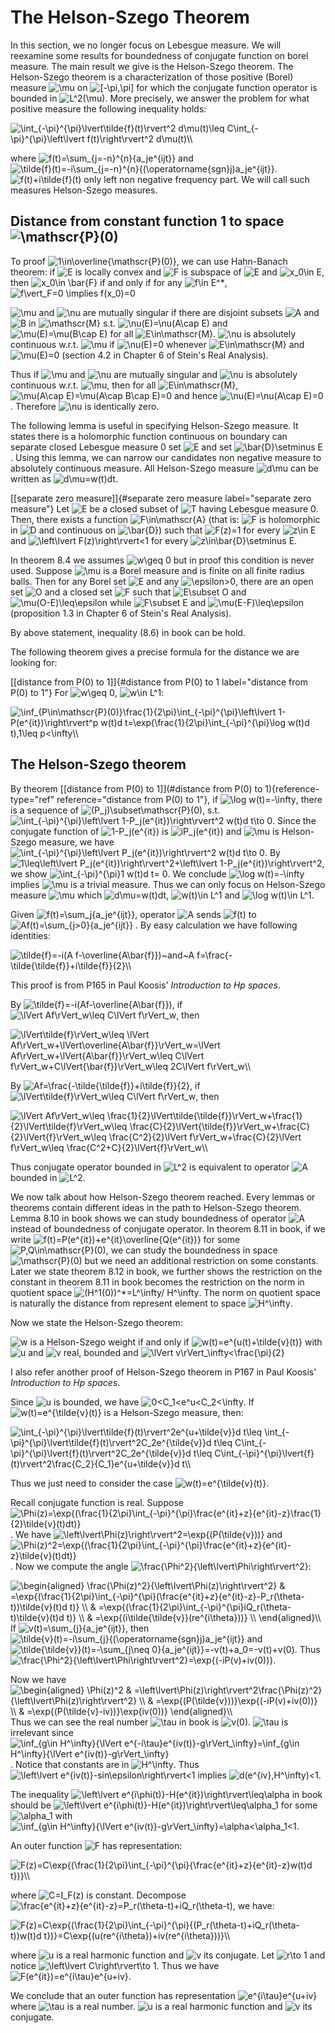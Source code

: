 The Helson-Szego Theorem
========================

In this section, we no longer focus on Lebesgue measure. We will
reexamine some results for boundedness of conjugate function on borel
measure. The main result we give is the Helson-Szego theorem. The
Helson-Szego theorem is a characterization of those positive (Borel)
measure <img src="https://www.zhihu.com/equation?tex=\mu" alt="\mu" class="ee_img tr_noresize" eeimg="1"> on <img src="https://www.zhihu.com/equation?tex=[-\pi,\pi]" alt="[-\pi,\pi]" class="ee_img tr_noresize" eeimg="1"> for which the conjugate function operator
is bounded in <img src="https://www.zhihu.com/equation?tex=L^2(\mu)" alt="L^2(\mu)" class="ee_img tr_noresize" eeimg="1">. More precisely, we answer the problem for what
positive measure the following inequality holds:

<img src="https://www.zhihu.com/equation?tex=\int_{-\pi}^{\pi}\lvert\tilde{f}(t)\rvert^2 d\mu(t)\leq C\int_{-\pi}^{\pi}\left\lvert f(t)\right\rvert^2 d\mu(t)\\" alt="\int_{-\pi}^{\pi}\lvert\tilde{f}(t)\rvert^2 d\mu(t)\leq C\int_{-\pi}^{\pi}\left\lvert f(t)\right\rvert^2 d\mu(t)\\" class="ee_img tr_noresize" eeimg="1">

where <img src="https://www.zhihu.com/equation?tex=f(t)=\sum_{j=-n}^{n}{a_je^{ijt}}" alt="f(t)=\sum_{j=-n}^{n}{a_je^{ijt}}" class="ee_img tr_noresize" eeimg="1"> and
<img src="https://www.zhihu.com/equation?tex=\tilde{f}(t)=-i\sum_{j=-n}^{n}{(\operatorname{sgn}j)a_je^{ijt}}" alt="\tilde{f}(t)=-i\sum_{j=-n}^{n}{(\operatorname{sgn}j)a_je^{ijt}}" class="ee_img tr_noresize" eeimg="1">.
<img src="https://www.zhihu.com/equation?tex=f(t)+i\tilde{f}(t)" alt="f(t)+i\tilde{f}(t)" class="ee_img tr_noresize" eeimg="1"> only left non negative frequency part. We will call
such measures Helson-Szego measures.

Distance from constant function 1 to space <img src="https://www.zhihu.com/equation?tex=\mathscr{P}(0)" alt="\mathscr{P}(0)" class="ee_img tr_noresize" eeimg="1">
-----------------------------------------------------------

To proof <img src="https://www.zhihu.com/equation?tex=1\in\overline{\mathscr{P}(0)}" alt="1\in\overline{\mathscr{P}(0)}" class="ee_img tr_noresize" eeimg="1">, we can use Hahn-Banach
theorem: if <img src="https://www.zhihu.com/equation?tex=E" alt="E" class="ee_img tr_noresize" eeimg="1"> is locally convex and <img src="https://www.zhihu.com/equation?tex=F" alt="F" class="ee_img tr_noresize" eeimg="1"> is subspace of <img src="https://www.zhihu.com/equation?tex=E" alt="E" class="ee_img tr_noresize" eeimg="1"> and
<img src="https://www.zhihu.com/equation?tex=x_0\in E" alt="x_0\in E" class="ee_img tr_noresize" eeimg="1">, then <img src="https://www.zhihu.com/equation?tex=x_0\in \bar{F}" alt="x_0\in \bar{F}" class="ee_img tr_noresize" eeimg="1"> if and only if for any <img src="https://www.zhihu.com/equation?tex=f\in E^*" alt="f\in E^*" class="ee_img tr_noresize" eeimg="1">,
<img src="https://www.zhihu.com/equation?tex=f\vert_F=0 \implies f(x_0)=0" alt="f\vert_F=0 \implies f(x_0)=0" class="ee_img tr_noresize" eeimg="1">

<img src="https://www.zhihu.com/equation?tex=\mu" alt="\mu" class="ee_img tr_noresize" eeimg="1"> and <img src="https://www.zhihu.com/equation?tex=\nu" alt="\nu" class="ee_img tr_noresize" eeimg="1"> are mutually singular if there are disjoint subsets <img src="https://www.zhihu.com/equation?tex=A" alt="A" class="ee_img tr_noresize" eeimg="1">
and <img src="https://www.zhihu.com/equation?tex=B" alt="B" class="ee_img tr_noresize" eeimg="1"> in <img src="https://www.zhihu.com/equation?tex=\mathscr{M}" alt="\mathscr{M}" class="ee_img tr_noresize" eeimg="1"> s.t. <img src="https://www.zhihu.com/equation?tex=\nu(E)=\nu(A\cap E)" alt="\nu(E)=\nu(A\cap E)" class="ee_img tr_noresize" eeimg="1"> and
<img src="https://www.zhihu.com/equation?tex=\mu(E)=\mu(B\cap E)" alt="\mu(E)=\mu(B\cap E)" class="ee_img tr_noresize" eeimg="1"> for all <img src="https://www.zhihu.com/equation?tex=E\in\mathscr{M}" alt="E\in\mathscr{M}" class="ee_img tr_noresize" eeimg="1">. <img src="https://www.zhihu.com/equation?tex=\nu" alt="\nu" class="ee_img tr_noresize" eeimg="1"> is absolutely
continuous w.r.t. <img src="https://www.zhihu.com/equation?tex=\mu" alt="\mu" class="ee_img tr_noresize" eeimg="1"> if <img src="https://www.zhihu.com/equation?tex=\nu(E)=0" alt="\nu(E)=0" class="ee_img tr_noresize" eeimg="1"> whenever <img src="https://www.zhihu.com/equation?tex=E\in\mathscr{M}" alt="E\in\mathscr{M}" class="ee_img tr_noresize" eeimg="1"> and
<img src="https://www.zhihu.com/equation?tex=\mu(E)=0" alt="\mu(E)=0" class="ee_img tr_noresize" eeimg="1"> (section 4.2 in Chapter 6 of Stein's Real Analysis).

Thus if <img src="https://www.zhihu.com/equation?tex=\mu" alt="\mu" class="ee_img tr_noresize" eeimg="1"> and <img src="https://www.zhihu.com/equation?tex=\nu" alt="\nu" class="ee_img tr_noresize" eeimg="1"> are mutually singular and <img src="https://www.zhihu.com/equation?tex=\nu" alt="\nu" class="ee_img tr_noresize" eeimg="1"> is absolutely
continuous w.r.t. <img src="https://www.zhihu.com/equation?tex=\mu" alt="\mu" class="ee_img tr_noresize" eeimg="1">, then for all <img src="https://www.zhihu.com/equation?tex=E\in\mathscr{M}" alt="E\in\mathscr{M}" class="ee_img tr_noresize" eeimg="1">,
<img src="https://www.zhihu.com/equation?tex=\mu(A\cap E)=\mu(A\cap B\cap E)=0" alt="\mu(A\cap E)=\mu(A\cap B\cap E)=0" class="ee_img tr_noresize" eeimg="1"> and hence <img src="https://www.zhihu.com/equation?tex=\nu(E)=\nu(A\cap E)=0" alt="\nu(E)=\nu(A\cap E)=0" class="ee_img tr_noresize" eeimg="1">.
Therefore <img src="https://www.zhihu.com/equation?tex=\nu" alt="\nu" class="ee_img tr_noresize" eeimg="1"> is identically zero.

The following lemma is useful in specifying Helson-Szego measure. It
states there is a holomorphic function continuous on boundary can
separate closed Lebesgue measure 0 set <img src="https://www.zhihu.com/equation?tex=E" alt="E" class="ee_img tr_noresize" eeimg="1"> and set <img src="https://www.zhihu.com/equation?tex=\bar{D}\setminus E" alt="\bar{D}\setminus E" class="ee_img tr_noresize" eeimg="1">.
Using this lemma, we can narrow our candidates non negative measure to
absolutely continuous measure. All Helson-Szego measure <img src="https://www.zhihu.com/equation?tex=d\mu" alt="d\mu" class="ee_img tr_noresize" eeimg="1"> can be
written as <img src="https://www.zhihu.com/equation?tex=d\mu=w(t)dt" alt="d\mu=w(t)dt" class="ee_img tr_noresize" eeimg="1">.

[\[separate zero measure\]]{#separate zero measure
label="separate zero measure"} Let <img src="https://www.zhihu.com/equation?tex=E" alt="E" class="ee_img tr_noresize" eeimg="1"> be a closed subset of <img src="https://www.zhihu.com/equation?tex=T" alt="T" class="ee_img tr_noresize" eeimg="1"> having
Lebesgue measure 0. Then, there exists a function <img src="https://www.zhihu.com/equation?tex=F\in\mathscr{A}" alt="F\in\mathscr{A}" class="ee_img tr_noresize" eeimg="1">
(that is: <img src="https://www.zhihu.com/equation?tex=F" alt="F" class="ee_img tr_noresize" eeimg="1"> is holomorphic in <img src="https://www.zhihu.com/equation?tex=D" alt="D" class="ee_img tr_noresize" eeimg="1"> and continuous on <img src="https://www.zhihu.com/equation?tex=\bar{D}" alt="\bar{D}" class="ee_img tr_noresize" eeimg="1">) such
that <img src="https://www.zhihu.com/equation?tex=F(z)=1" alt="F(z)=1" class="ee_img tr_noresize" eeimg="1"> for every <img src="https://www.zhihu.com/equation?tex=z\in E" alt="z\in E" class="ee_img tr_noresize" eeimg="1"> and <img src="https://www.zhihu.com/equation?tex=\left\lvert F(z)\right\rvert<1" alt="\left\lvert F(z)\right\rvert<1" class="ee_img tr_noresize" eeimg="1">
for every <img src="https://www.zhihu.com/equation?tex=z\in\bar{D}\setminus E" alt="z\in\bar{D}\setminus E" class="ee_img tr_noresize" eeimg="1">.

In theorem 8.4 we assumes <img src="https://www.zhihu.com/equation?tex=w\geq 0" alt="w\geq 0" class="ee_img tr_noresize" eeimg="1"> but in proof this condition is never
used. Suppose <img src="https://www.zhihu.com/equation?tex=\mu" alt="\mu" class="ee_img tr_noresize" eeimg="1"> is a Borel measure and is finite on all finite
radius balls. Then for any Borel set <img src="https://www.zhihu.com/equation?tex=E" alt="E" class="ee_img tr_noresize" eeimg="1"> and any <img src="https://www.zhihu.com/equation?tex=\epsilon>0" alt="\epsilon>0" class="ee_img tr_noresize" eeimg="1">, there are
an open set <img src="https://www.zhihu.com/equation?tex=O" alt="O" class="ee_img tr_noresize" eeimg="1"> and a closed set <img src="https://www.zhihu.com/equation?tex=F" alt="F" class="ee_img tr_noresize" eeimg="1"> such that <img src="https://www.zhihu.com/equation?tex=E\subset O" alt="E\subset O" class="ee_img tr_noresize" eeimg="1"> and
<img src="https://www.zhihu.com/equation?tex=\mu(O-E)\leq\epsilon" alt="\mu(O-E)\leq\epsilon" class="ee_img tr_noresize" eeimg="1"> while <img src="https://www.zhihu.com/equation?tex=F\subset E" alt="F\subset E" class="ee_img tr_noresize" eeimg="1"> and <img src="https://www.zhihu.com/equation?tex=\mu(E-F)\leq\epsilon" alt="\mu(E-F)\leq\epsilon" class="ee_img tr_noresize" eeimg="1">
(proposition 1.3 in Chapter 6 of Stein's Real Analysis).

By above statement, inequality (8.6) in book can be hold.

The following theorem gives a precise formula for the distance we are
looking for:

[\[distance from P(0) to 1\]]{#distance from P(0) to 1
label="distance from P(0) to 1"} For <img src="https://www.zhihu.com/equation?tex=w\geq 0" alt="w\geq 0" class="ee_img tr_noresize" eeimg="1">, <img src="https://www.zhihu.com/equation?tex=w\in L^1" alt="w\in L^1" class="ee_img tr_noresize" eeimg="1">:

<img src="https://www.zhihu.com/equation?tex=\inf_{P\in\mathscr{P}(0)}\frac{1}{2\pi}\int_{-\pi}^{\pi}\left\lvert 1-P(e^{it})\right\rvert^p w(t)d t=\exp(\frac{1}{2\pi}\int_{-\pi}^{\pi}\log w(t)d t),1\leq p<\infty\\" alt="\inf_{P\in\mathscr{P}(0)}\frac{1}{2\pi}\int_{-\pi}^{\pi}\left\lvert 1-P(e^{it})\right\rvert^p w(t)d t=\exp(\frac{1}{2\pi}\int_{-\pi}^{\pi}\log w(t)d t),1\leq p<\infty\\" class="ee_img tr_noresize" eeimg="1">


The Helson-Szego theorem
------------------------

By theorem
[\[distance from P(0) to 1\]](#distance from P(0) to 1){reference-type="ref"
reference="distance from P(0) to 1"}, if <img src="https://www.zhihu.com/equation?tex=\log w(t)=-\infty" alt="\log w(t)=-\infty" class="ee_img tr_noresize" eeimg="1">, there is a
sequence of <img src="https://www.zhihu.com/equation?tex=(P_j)\subset\mathscr{P}(0)" alt="(P_j)\subset\mathscr{P}(0)" class="ee_img tr_noresize" eeimg="1">, s.t.
<img src="https://www.zhihu.com/equation?tex=\int_{-\pi}^{\pi}\left\lvert 1-P_j(e^{it})\right\rvert^2 w(t)d t\to 0" alt="\int_{-\pi}^{\pi}\left\lvert 1-P_j(e^{it})\right\rvert^2 w(t)d t\to 0" class="ee_img tr_noresize" eeimg="1">.
Since the conjugate function of <img src="https://www.zhihu.com/equation?tex=1-P_j(e^{it})" alt="1-P_j(e^{it})" class="ee_img tr_noresize" eeimg="1"> is <img src="https://www.zhihu.com/equation?tex=iP_j(e^{it})" alt="iP_j(e^{it})" class="ee_img tr_noresize" eeimg="1"> and
<img src="https://www.zhihu.com/equation?tex=\mu" alt="\mu" class="ee_img tr_noresize" eeimg="1"> is Helson-Szego measure, we have
<img src="https://www.zhihu.com/equation?tex=\int_{-\pi}^{\pi}\left\lvert P_j(e^{it})\right\rvert^2 w(t)d t\to 0" alt="\int_{-\pi}^{\pi}\left\lvert P_j(e^{it})\right\rvert^2 w(t)d t\to 0" class="ee_img tr_noresize" eeimg="1">.
By
<img src="https://www.zhihu.com/equation?tex=1\leq\left\lvert P_j(e^{it})\right\rvert^2+\left\lvert 1-P_j(e^{it})\right\rvert^2" alt="1\leq\left\lvert P_j(e^{it})\right\rvert^2+\left\lvert 1-P_j(e^{it})\right\rvert^2" class="ee_img tr_noresize" eeimg="1">,
we show <img src="https://www.zhihu.com/equation?tex=\int_{-\pi}^{\pi}1 w(t)d t= 0" alt="\int_{-\pi}^{\pi}1 w(t)d t= 0" class="ee_img tr_noresize" eeimg="1">. We conclude <img src="https://www.zhihu.com/equation?tex=\log w(t)=-\infty" alt="\log w(t)=-\infty" class="ee_img tr_noresize" eeimg="1">
implies <img src="https://www.zhihu.com/equation?tex=\mu" alt="\mu" class="ee_img tr_noresize" eeimg="1"> is a trivial measure. Thus we can only focus on
Helson-Szego measure <img src="https://www.zhihu.com/equation?tex=\mu" alt="\mu" class="ee_img tr_noresize" eeimg="1"> which <img src="https://www.zhihu.com/equation?tex=d\mu=w(t)dt" alt="d\mu=w(t)dt" class="ee_img tr_noresize" eeimg="1">, <img src="https://www.zhihu.com/equation?tex=w(t)\in L^1" alt="w(t)\in L^1" class="ee_img tr_noresize" eeimg="1"> and
<img src="https://www.zhihu.com/equation?tex=\log w(t)\in L^1" alt="\log w(t)\in L^1" class="ee_img tr_noresize" eeimg="1">.

Given <img src="https://www.zhihu.com/equation?tex=f(t)=\sum_j{a_je^{ijt}}" alt="f(t)=\sum_j{a_je^{ijt}}" class="ee_img tr_noresize" eeimg="1">, operator <img src="https://www.zhihu.com/equation?tex=A" alt="A" class="ee_img tr_noresize" eeimg="1"> sends <img src="https://www.zhihu.com/equation?tex=f(t)" alt="f(t)" class="ee_img tr_noresize" eeimg="1"> to
<img src="https://www.zhihu.com/equation?tex=Af(t)=\sum_{j>0}{a_je^{ijt}}" alt="Af(t)=\sum_{j>0}{a_je^{ijt}}" class="ee_img tr_noresize" eeimg="1"> . By easy calculation we have following
identities:

<img src="https://www.zhihu.com/equation?tex=\tilde{f}=-i(A f-\overline{A\bar{f}})~and~A f=\frac{-\tilde{\tilde{f}}+i\tilde{f}}{2}\\" alt="\tilde{f}=-i(A f-\overline{A\bar{f}})~and~A f=\frac{-\tilde{\tilde{f}}+i\tilde{f}}{2}\\" class="ee_img tr_noresize" eeimg="1">


This proof is from P165 in Paul Koosis' *Introduction to Hp spaces*.

By <img src="https://www.zhihu.com/equation?tex=\tilde{f}=-i(Af-\overline{A\bar{f}})" alt="\tilde{f}=-i(Af-\overline{A\bar{f}})" class="ee_img tr_noresize" eeimg="1">, if
<img src="https://www.zhihu.com/equation?tex=\lVert Af\rVert_w\leq C\lVert f\rVert_w" alt="\lVert Af\rVert_w\leq C\lVert f\rVert_w" class="ee_img tr_noresize" eeimg="1">, then

<img src="https://www.zhihu.com/equation?tex=\lVert\tilde{f}\rVert_w\leq \lVert Af\rVert_w+\lVert\overline{A\bar{f}}\rVert_w=\lVert Af\rVert_w+\lVert{A\bar{f}}\rVert_w\leq C\lVert f\rVert_w+C\lVert{\bar{f}}\rVert_w\leq 2C\lVert f\rVert_w\\" alt="\lVert\tilde{f}\rVert_w\leq \lVert Af\rVert_w+\lVert\overline{A\bar{f}}\rVert_w=\lVert Af\rVert_w+\lVert{A\bar{f}}\rVert_w\leq C\lVert f\rVert_w+C\lVert{\bar{f}}\rVert_w\leq 2C\lVert f\rVert_w\\" class="ee_img tr_noresize" eeimg="1">

By <img src="https://www.zhihu.com/equation?tex=Af=\frac{-\tilde{\tilde{f}}+i\tilde{f}}{2}" alt="Af=\frac{-\tilde{\tilde{f}}+i\tilde{f}}{2}" class="ee_img tr_noresize" eeimg="1">, if
<img src="https://www.zhihu.com/equation?tex=\lVert\tilde{f}\rVert_w\leq C\lVert f\rVert_w" alt="\lVert\tilde{f}\rVert_w\leq C\lVert f\rVert_w" class="ee_img tr_noresize" eeimg="1">, then

<img src="https://www.zhihu.com/equation?tex=\lVert Af\rVert_w\leq \frac{1}{2}\lVert\tilde{\tilde{f}}\rVert_w+\frac{1}{2}\lVert\tilde{f}\rVert_w\leq \frac{C}{2}\lVert{\tilde{f}}\rVert_w+\frac{C}{2}\lVert{f}\rVert_w\leq \frac{C^2}{2}\lVert f\rVert_w+\frac{C}{2}\lVert f\rVert_w\leq \frac{C^2+C}{2}\lVert{f}\rVert_w\\" alt="\lVert Af\rVert_w\leq \frac{1}{2}\lVert\tilde{\tilde{f}}\rVert_w+\frac{1}{2}\lVert\tilde{f}\rVert_w\leq \frac{C}{2}\lVert{\tilde{f}}\rVert_w+\frac{C}{2}\lVert{f}\rVert_w\leq \frac{C^2}{2}\lVert f\rVert_w+\frac{C}{2}\lVert f\rVert_w\leq \frac{C^2+C}{2}\lVert{f}\rVert_w\\" class="ee_img tr_noresize" eeimg="1">

Thus conjugate operator bounded in <img src="https://www.zhihu.com/equation?tex=L^2" alt="L^2" class="ee_img tr_noresize" eeimg="1"> is equivalent to operator <img src="https://www.zhihu.com/equation?tex=A" alt="A" class="ee_img tr_noresize" eeimg="1">
bounded in <img src="https://www.zhihu.com/equation?tex=L^2" alt="L^2" class="ee_img tr_noresize" eeimg="1">.

We now talk about how Helson-Szego theorem reached. Every lemmas or
theorems contain different ideas in the path to Helson-Szego theorem.
Lemma 8.10 in book shows we can study boundedness of operator <img src="https://www.zhihu.com/equation?tex=A" alt="A" class="ee_img tr_noresize" eeimg="1">
instead of boundedness of conjugate operator. In theorem 8.11 in book,
if we write <img src="https://www.zhihu.com/equation?tex=f(t)=P(e^{it})+e^{it}\overline{Q(e^{it})}" alt="f(t)=P(e^{it})+e^{it}\overline{Q(e^{it})}" class="ee_img tr_noresize" eeimg="1"> for some
<img src="https://www.zhihu.com/equation?tex=P,Q\in\mathscr{P}(0)" alt="P,Q\in\mathscr{P}(0)" class="ee_img tr_noresize" eeimg="1">, we can study the boundedness in space
<img src="https://www.zhihu.com/equation?tex=\mathscr{P}(0)" alt="\mathscr{P}(0)" class="ee_img tr_noresize" eeimg="1"> but we need an additional restriction on some
constants. Later we state theorem 8.12 in book, we further shows the
restriction on the constant in theorem 8.11 in book becomes the
restriction on the norm in quotient space
<img src="https://www.zhihu.com/equation?tex=(H^1(0))^*=L^\infty/ H^\infty" alt="(H^1(0))^*=L^\infty/ H^\infty" class="ee_img tr_noresize" eeimg="1">. The norm on quotient space is naturally
the distance from represent element to space <img src="https://www.zhihu.com/equation?tex=H^\infty" alt="H^\infty" class="ee_img tr_noresize" eeimg="1">.

Now we state the Helson-Szego theorem:

<img src="https://www.zhihu.com/equation?tex=w" alt="w" class="ee_img tr_noresize" eeimg="1"> is a Helson-Szego weight if and only if <img src="https://www.zhihu.com/equation?tex=w(t)=e^{u(t)+\tilde{v}(t)}" alt="w(t)=e^{u(t)+\tilde{v}(t)}" class="ee_img tr_noresize" eeimg="1">
with <img src="https://www.zhihu.com/equation?tex=u" alt="u" class="ee_img tr_noresize" eeimg="1"> and <img src="https://www.zhihu.com/equation?tex=v" alt="v" class="ee_img tr_noresize" eeimg="1"> real, bounded and <img src="https://www.zhihu.com/equation?tex=\lVert v\rVert_\infty<\frac{\pi}{2}" alt="\lVert v\rVert_\infty<\frac{\pi}{2}" class="ee_img tr_noresize" eeimg="1">

I also refer another proof of Helson-Szego theorem in P167 in Paul
Koosis' *Introduction to Hp spaces*.

Since <img src="https://www.zhihu.com/equation?tex=u" alt="u" class="ee_img tr_noresize" eeimg="1"> is bounded, we have <img src="https://www.zhihu.com/equation?tex=0<C_1<e^u<C_2<\infty" alt="0<C_1<e^u<C_2<\infty" class="ee_img tr_noresize" eeimg="1">. If
<img src="https://www.zhihu.com/equation?tex=w(t)=e^{\tilde{v}(t)}" alt="w(t)=e^{\tilde{v}(t)}" class="ee_img tr_noresize" eeimg="1"> is a Helson-Szego measure, then:

<img src="https://www.zhihu.com/equation?tex=\int_{-\pi}^{\pi}\lvert\tilde{f}(t)\rvert^2e^{u+\tilde{v}}d t\leq \int_{-\pi}^{\pi}\lvert\tilde{f}(t)\rvert^2C_2e^{\tilde{v}}d t\leq C\int_{-\pi}^{\pi}\lvert{f}(t)\rvert^2C_2e^{\tilde{v}}d t\leq C\int_{-\pi}^{\pi}\lvert{f}(t)\rvert^2\frac{C_2}{C_1}e^{u+\tilde{v}}d t\\" alt="\int_{-\pi}^{\pi}\lvert\tilde{f}(t)\rvert^2e^{u+\tilde{v}}d t\leq \int_{-\pi}^{\pi}\lvert\tilde{f}(t)\rvert^2C_2e^{\tilde{v}}d t\leq C\int_{-\pi}^{\pi}\lvert{f}(t)\rvert^2C_2e^{\tilde{v}}d t\leq C\int_{-\pi}^{\pi}\lvert{f}(t)\rvert^2\frac{C_2}{C_1}e^{u+\tilde{v}}d t\\" class="ee_img tr_noresize" eeimg="1">

Thus we just need to consider the case <img src="https://www.zhihu.com/equation?tex=w(t)=e^{\tilde{v}(t)}" alt="w(t)=e^{\tilde{v}(t)}" class="ee_img tr_noresize" eeimg="1">.

Recall conjugate function is real. Suppose
<img src="https://www.zhihu.com/equation?tex=\Phi(z)=\exp{(\frac{1}{2\pi}\int_{-\pi}^{\pi}\frac{e^{it}+z}{e^{it}-z}\frac{1}{2}\tilde{v}(t)dt)}" alt="\Phi(z)=\exp{(\frac{1}{2\pi}\int_{-\pi}^{\pi}\frac{e^{it}+z}{e^{it}-z}\frac{1}{2}\tilde{v}(t)dt)}" class="ee_img tr_noresize" eeimg="1">.
We have <img src="https://www.zhihu.com/equation?tex=\left\lvert\Phi(z)\right\rvert^2=\exp{(P(\tilde{v}))}" alt="\left\lvert\Phi(z)\right\rvert^2=\exp{(P(\tilde{v}))}" class="ee_img tr_noresize" eeimg="1"> and
<img src="https://www.zhihu.com/equation?tex=\Phi(z)^2=\exp{(\frac{1}{2\pi}\int_{-\pi}^{\pi}\frac{e^{it}+z}{e^{it}-z}\tilde{v}(t)dt)}" alt="\Phi(z)^2=\exp{(\frac{1}{2\pi}\int_{-\pi}^{\pi}\frac{e^{it}+z}{e^{it}-z}\tilde{v}(t)dt)}" class="ee_img tr_noresize" eeimg="1">.
Now we compute the angle <img src="https://www.zhihu.com/equation?tex=\frac{\Phi^2}{\left\lvert\Phi\right\rvert^2}" alt="\frac{\Phi^2}{\left\lvert\Phi\right\rvert^2}" class="ee_img tr_noresize" eeimg="1">:

<img src="https://www.zhihu.com/equation?tex=\begin{aligned}
        \frac{\Phi(z)^2}{\left\lvert\Phi(z)\right\rvert^2} & =\exp{(\frac{1}{2\pi}\int_{-\pi}^{\pi}(\frac{e^{it}+z}{e^{it}-z}-P_r(\theta-t))\tilde{v}(t)d t)} \\
                                          & =\exp{(\frac{1}{2\pi}\int_{-\pi}^{\pi}iQ_r(\theta-t)\tilde{v}(t)d t)}                            \\
                                          & =\exp{(i\tilde{\tilde{v}}(re^{i\theta}))}                                                        \\
    \end{aligned}\\" alt="\begin{aligned}
        \frac{\Phi(z)^2}{\left\lvert\Phi(z)\right\rvert^2} & =\exp{(\frac{1}{2\pi}\int_{-\pi}^{\pi}(\frac{e^{it}+z}{e^{it}-z}-P_r(\theta-t))\tilde{v}(t)d t)} \\
                                          & =\exp{(\frac{1}{2\pi}\int_{-\pi}^{\pi}iQ_r(\theta-t)\tilde{v}(t)d t)}                            \\
                                          & =\exp{(i\tilde{\tilde{v}}(re^{i\theta}))}                                                        \\
    \end{aligned}\\" class="ee_img tr_noresize" eeimg="1">
 If <img src="https://www.zhihu.com/equation?tex=v(t)=\sum_{j}{a_je^{ijt}}" alt="v(t)=\sum_{j}{a_je^{ijt}}" class="ee_img tr_noresize" eeimg="1">, then
<img src="https://www.zhihu.com/equation?tex=\tilde{v}(t)=-i\sum_{j}{(\operatorname{sgn}j)a_je^{ijt}}" alt="\tilde{v}(t)=-i\sum_{j}{(\operatorname{sgn}j)a_je^{ijt}}" class="ee_img tr_noresize" eeimg="1"> and
<img src="https://www.zhihu.com/equation?tex=\tilde{\tilde{v}}(t)=-\sum_{j\neq 0}{a_je^{ijt}}=-v(t)+a_0=-v(t)+v(0)" alt="\tilde{\tilde{v}}(t)=-\sum_{j\neq 0}{a_je^{ijt}}=-v(t)+a_0=-v(t)+v(0)" class="ee_img tr_noresize" eeimg="1">.
Thus
<img src="https://www.zhihu.com/equation?tex=\frac{\Phi^2}{\left\lvert\Phi\right\rvert^2}=\exp{(-iP(v)+iv(0))}" alt="\frac{\Phi^2}{\left\lvert\Phi\right\rvert^2}=\exp{(-iP(v)+iv(0))}" class="ee_img tr_noresize" eeimg="1">.

Now we have 
<img src="https://www.zhihu.com/equation?tex=\begin{aligned}
        \Phi(z)^2 & =\left\lvert\Phi(z)\right\rvert^2\frac{\Phi(z)^2}{\left\lvert\Phi(z)\right\rvert^2} \\
                  & =\exp{(P(\tilde{v}))}\exp{(-iP(v)+iv(0))}         \\
                  & =\exp{(P(\tilde{v}-iv))}\exp{iv(0))}
    \end{aligned}\\" alt="\begin{aligned}
        \Phi(z)^2 & =\left\lvert\Phi(z)\right\rvert^2\frac{\Phi(z)^2}{\left\lvert\Phi(z)\right\rvert^2} \\
                  & =\exp{(P(\tilde{v}))}\exp{(-iP(v)+iv(0))}         \\
                  & =\exp{(P(\tilde{v}-iv))}\exp{iv(0))}
    \end{aligned}\\" class="ee_img tr_noresize" eeimg="1">
 Thus we can see the real number <img src="https://www.zhihu.com/equation?tex=\tau" alt="\tau" class="ee_img tr_noresize" eeimg="1"> in book is
<img src="https://www.zhihu.com/equation?tex=v(0)" alt="v(0)" class="ee_img tr_noresize" eeimg="1">. <img src="https://www.zhihu.com/equation?tex=\tau" alt="\tau" class="ee_img tr_noresize" eeimg="1"> is irrelevant since
<img src="https://www.zhihu.com/equation?tex=\inf_{g\in H^\infty}{\lVert e^{-i\tau}e^{iv(t)}-g\rVert_\infty}=\inf_{g\in H^\infty}{\lVert e^{iv(t)}-g\rVert_\infty}" alt="\inf_{g\in H^\infty}{\lVert e^{-i\tau}e^{iv(t)}-g\rVert_\infty}=\inf_{g\in H^\infty}{\lVert e^{iv(t)}-g\rVert_\infty}" class="ee_img tr_noresize" eeimg="1">.
Notice that constants are in <img src="https://www.zhihu.com/equation?tex=H^\infty" alt="H^\infty" class="ee_img tr_noresize" eeimg="1">. Thus
<img src="https://www.zhihu.com/equation?tex=\left\lvert e^{iv(t)}-sin\epsilon\right\rvert<1" alt="\left\lvert e^{iv(t)}-sin\epsilon\right\rvert<1" class="ee_img tr_noresize" eeimg="1"> implies
<img src="https://www.zhihu.com/equation?tex=d(e^{iv},H^\infty)<1" alt="d(e^{iv},H^\infty)<1" class="ee_img tr_noresize" eeimg="1">.

The inequality
<img src="https://www.zhihu.com/equation?tex=\left\lvert e^{i\phi(t)}-H(e^{it})\right\rvert\leq\alpha" alt="\left\lvert e^{i\phi(t)}-H(e^{it})\right\rvert\leq\alpha" class="ee_img tr_noresize" eeimg="1"> in book
should be <img src="https://www.zhihu.com/equation?tex=\left\lvert e^{i\phi(t)}-H(e^{it})\right\rvert\leq\alpha_1" alt="\left\lvert e^{i\phi(t)}-H(e^{it})\right\rvert\leq\alpha_1" class="ee_img tr_noresize" eeimg="1">
for some <img src="https://www.zhihu.com/equation?tex=\alpha_1" alt="\alpha_1" class="ee_img tr_noresize" eeimg="1"> with
<img src="https://www.zhihu.com/equation?tex=\inf_{g\in H^\infty}{\lVert e^{iv(t)}-g\rVert_\infty}=\alpha<\alpha_1<1" alt="\inf_{g\in H^\infty}{\lVert e^{iv(t)}-g\rVert_\infty}=\alpha<\alpha_1<1" class="ee_img tr_noresize" eeimg="1">.

An outer function <img src="https://www.zhihu.com/equation?tex=F" alt="F" class="ee_img tr_noresize" eeimg="1"> has representation:

<img src="https://www.zhihu.com/equation?tex=F(z)=C\exp{(\frac{1}{2\pi}\int_{-\pi}^{\pi}{\frac{e^{it}+z}{e^{it}-z}w(t)d t})}\\" alt="F(z)=C\exp{(\frac{1}{2\pi}\int_{-\pi}^{\pi}{\frac{e^{it}+z}{e^{it}-z}w(t)d t})}\\" class="ee_img tr_noresize" eeimg="1">

where <img src="https://www.zhihu.com/equation?tex=C=I_F(z)" alt="C=I_F(z)" class="ee_img tr_noresize" eeimg="1"> is constant. Decompose
<img src="https://www.zhihu.com/equation?tex=\frac{e^{it}+z}{e^{it}-z}=P_r(\theta-t)+iQ_r(\theta-t)" alt="\frac{e^{it}+z}{e^{it}-z}=P_r(\theta-t)+iQ_r(\theta-t)" class="ee_img tr_noresize" eeimg="1">, we have:

<img src="https://www.zhihu.com/equation?tex=F(z)=C\exp{(\frac{1}{2\pi}\int_{-\pi}^{\pi}{(P_r(\theta-t)+iQ_r(\theta-t))w(t)d t})}=C\exp{(u(re^{i\theta})+iv(re^{i\theta}))}\\" alt="F(z)=C\exp{(\frac{1}{2\pi}\int_{-\pi}^{\pi}{(P_r(\theta-t)+iQ_r(\theta-t))w(t)d t})}=C\exp{(u(re^{i\theta})+iv(re^{i\theta}))}\\" class="ee_img tr_noresize" eeimg="1">

where <img src="https://www.zhihu.com/equation?tex=u" alt="u" class="ee_img tr_noresize" eeimg="1"> is a real harmonic function and <img src="https://www.zhihu.com/equation?tex=v" alt="v" class="ee_img tr_noresize" eeimg="1"> its conjugate. Let
<img src="https://www.zhihu.com/equation?tex=r\to 1" alt="r\to 1" class="ee_img tr_noresize" eeimg="1"> and notice <img src="https://www.zhihu.com/equation?tex=\left\lvert C\right\rvert\to 1" alt="\left\lvert C\right\rvert\to 1" class="ee_img tr_noresize" eeimg="1">. Thus we have
<img src="https://www.zhihu.com/equation?tex=F(e^{it})=e^{i\tau}e^{u+iv}" alt="F(e^{it})=e^{i\tau}e^{u+iv}" class="ee_img tr_noresize" eeimg="1">.

We conclude that an outer function has representation
<img src="https://www.zhihu.com/equation?tex=e^{i\tau}e^{u+iv}" alt="e^{i\tau}e^{u+iv}" class="ee_img tr_noresize" eeimg="1"> where <img src="https://www.zhihu.com/equation?tex=\tau" alt="\tau" class="ee_img tr_noresize" eeimg="1"> is a real number. <img src="https://www.zhihu.com/equation?tex=u" alt="u" class="ee_img tr_noresize" eeimg="1"> is a real
harmonic function and <img src="https://www.zhihu.com/equation?tex=v" alt="v" class="ee_img tr_noresize" eeimg="1"> its conjugate.
